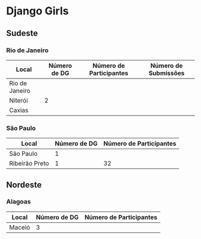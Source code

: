 Django Girls
================

## Sudeste

### Rio de Janeiro

Local | Número de DG | Número de Participantes | Número de Submissões
--- | --- | --- | ---
Rio de Janeiro | 
Niterói | 2 | 
Caxias | 

### São Paulo

Local | Número de DG | Número de Participantes
--- | --- | --- 
São Paulo | 1 |
Ribeirão Preto | 1 | 32

<!--
## Norte

### Acre
### Amapá
### Amazonas
### Pará
### Rondônia
### Roraima
### Tocantins


## Centro-oeste

### Distrito Federal
### Goiás
### Mato Grosso
### Mato Grosso do Sul
-->

## Nordeste

### Alagoas

Local | Número de DG | Número de Participantes
--- | --- | ---
Maceió | 3 |

<!-- ###Bahia
###Ceará
###Maranhão
###Paraíba
###Pernambuco
###Piauí
###Rio Grande do Norte 
###Sergipe


##Sul

###Paraná
###Rio Grande do Sul
###Santa Catarina -->

